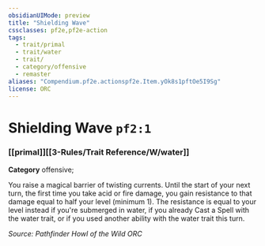 ```yaml
---
obsidianUIMode: preview
title: "Shielding Wave"
cssclasses: pf2e,pf2e-action
tags:
  - trait/primal
  - trait/water
  - trait/
  - category/offensive
  - remaster
aliases: "Compendium.pf2e.actionspf2e.Item.yOk8s1pftOe5I9Sg"
license: ORC
---
```

# Shielding Wave `pf2:1`

### [[primal]][[3-Rules/Trait Reference/W/water]]

**Category** offensive; 




You raise a magical barrier of twisting currents. Until the start of your next turn, the first time you take acid or fire damage, you gain resistance to that damage equal to half your level (minimum 1). The resistance is equal to your level instead if you're submerged in water, if you already Cast a Spell with the water trait, or if you used another ability with the water trait this turn.

*Source: Pathfinder Howl of the Wild*
*ORC*